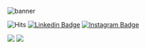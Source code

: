 ![banner](https://readme-typing-svg.herokuapp.com/?lines=Hello,+There!+👋;I'm+ryanbekhen....;Nice+to+meet+you!&center=false)

![Hits](https://hits.seeyoufarm.com/api/count/incr/badge.svg?url=https%3A%2F%2Fgithub.com%2Fryanbekhen%2Fhit-counter&count_bg=%2379C83D&title_bg=%23555555&icon=github.svg&icon_color=%23E7E7E7&title=Provile+views&edge_flat=true)
[![Linkedin Badge](https://img.shields.io/badge/-LinkedIn-0e76a8?style=flat-square&logo=Linkedin&logoColor=white)](https://linkedin.com/in/ryanbekhen)
[![Instagram Badge](https://img.shields.io/badge/-Instagram-e4405f?style=flat-square&logo=Instagram&logoColor=white)](https://instagram.com/ryanbekhen.dev/)

![](https://github-readme-stats.vercel.app/api?username=ryanbekhen&show_icons=true&count_private=true&theme=transparent)
![](https://github-readme-stats.vercel.app/api/top-langs/?username=ryanbekhen&langs_count=8&layout=compact&hide=css,makefile&theme=transparent&card_width=400)
